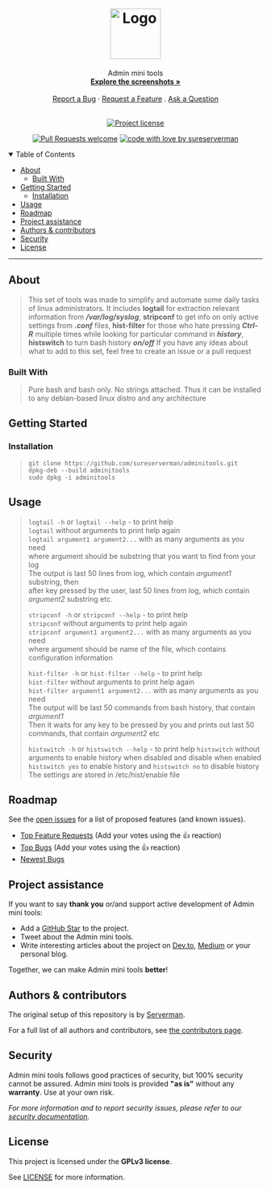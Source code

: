 <h1 align="center">
  <a href="https://github.com/sureserverman/adminitools">
    <!-- Please provide path to your logo here -->
    <img src="docs/images/logo.svg" alt="Logo" width="100" height="100">
  </a>
</h1>

<div align="center">
  Admin mini tools
  <br />
  <a href="#about"><strong>Explore the screenshots »</strong></a>
  <br />
  <br />
  <a href="https://github.com/sureserverman/adminitools/issues/new?assignees=&labels=bug&template=01_BUG_REPORT.md&title=bug%3A+">Report a Bug</a>
  ·
  <a href="https://github.com/sureserverman/adminitools/issues/new?assignees=&labels=enhancement&template=02_FEATURE_REQUEST.md&title=feat%3A+">Request a Feature</a>
  .
  <a href="https://github.com/sureserverman/adminitools/issues/new?assignees=&labels=question&template=04_SUPPORT_QUESTION.md&title=support%3A+">Ask a Question</a>
</div>

<div align="center">
<br />

[![Project license](https://img.shields.io/github/license/sureserverman/adminitools.svg?style=flat-square)](LICENSE)

[![Pull Requests welcome](https://img.shields.io/badge/PRs-welcome-ff69b4.svg?style=flat-square)](https://github.com/sureserverman/adminitools/issues?q=is%3Aissue+is%3Aopen+label%3A%22help+wanted%22)
[![code with love by sureserverman](https://img.shields.io/badge/%3C%2F%3E%20with%20%E2%99%A5%20by-sureserverman-ff1414.svg?style=flat-square)](https://github.com/sureserverman)

</div>

<details open="open">
<summary>Table of Contents</summary>

- [About](#about)
  - [Built With](#built-with)
- [Getting Started](#getting-started)
  - [Installation](#installation)
- [Usage](#usage)
- [Roadmap](#roadmap)
- [Project assistance](#project-assistance)
- [Authors & contributors](#authors--contributors)
- [Security](#security)
- [License](#license)

</details>

---

## About

> This set of tools was made to simplify and automate some daily tasks of linux administrators. It includes **logtail** for extraction relevant information from ***/var/log/syslog***, 
> **stripconf** to get info on only active settings from ***.conf*** files, **hist-filter** for those who hate pressing ***Ctrl-R*** multiple times while looking for particular command in ***history***,
> **histswitch** to turn bash history ***on/off***
> If you have any ideas about what to add to this set, feel free to create an issue or a pull request

### Built With

> Pure bash and bash only. No strings attached. Thus it can be installed to any debian-based linux distro and any architecture

## Getting Started

### Installation

> `git clone https://github.com/sureserverman/adminitools.git`\
> `dpkg-deb --build adminitools`\
> `sudo dpkg -i adminitools`


## Usage

> `logtail -h` or `logtail --help` - to print help\
> `logtail` without arguments to print help again\
> `logtail argument1 argument2...` with as many arguments as you need\
> where argument should be substring that you want to find from your log\
> The output is last 50 lines from log, which contain *argument1* substring, then\
> after key pressed by the user, last 50 lines from log, which contain *argument2* substring etc.
> 
> `stripconf -h` or `stripconf --help` - to print help\
> `stripconf` without arguments to print help again\
> `stripconf argument1 argument2...` with as many arguments as you need\
> where argument should be name of the file, which contains configuration information
> 
> `hist-filter -h` or `hist-filter --help` - to print help\
> `hist-filter` without arguments to print help again\
> `hist-filter argument1 argument2...` with as many arguments as you need\
> The output will be last 50 commands from bash history, that contain *argument1*\
> Then it waits for any key to be pressed by you and prints out last 50 commands, that contain *argument2* etc
> 
> `histswitch -h` or `histswitch --help` - to print help
> `histswitch` without arguments to enable history when disabled and disable when enabled
> `histswitch yes` to enable history
> and `histswitch no` to disable history
> The settings are stored in /etc/hist/enable file

## Roadmap

See the [open issues](https://github.com/sureserverman/adminitools/issues) for a list of proposed features (and known issues).

- [Top Feature Requests](https://github.com/sureserverman/adminitools/issues?q=label%3Aenhancement+is%3Aopen+sort%3Areactions-%2B1-desc) (Add your votes using the 👍 reaction)
- [Top Bugs](https://github.com/sureserverman/adminitools/issues?q=is%3Aissue+is%3Aopen+label%3Abug+sort%3Areactions-%2B1-desc) (Add your votes using the 👍 reaction)
- [Newest Bugs](https://github.com/sureserverman/adminitools/issues?q=is%3Aopen+is%3Aissue+label%3Abug)

## Project assistance

If you want to say **thank you** or/and support active development of Admin mini tools:

- Add a [GitHub Star](https://github.com/sureserverman/adminitools) to the project.
- Tweet about the Admin mini tools.
- Write interesting articles about the project on [Dev.to](https://dev.to/), [Medium](https://medium.com/) or your personal blog.

Together, we can make Admin mini tools **better**!

## Authors & contributors

The original setup of this repository is by [Serverman](https://github.com/sureserverman).

For a full list of all authors and contributors, see [the contributors page](https://github.com/sureserverman/adminitools/contributors).

## Security

Admin mini tools follows good practices of security, but 100% security cannot be assured.
Admin mini tools is provided **"as is"** without any **warranty**. Use at your own risk.

_For more information and to report security issues, please refer to our [security documentation](docs/SECURITY.md)._

## License

This project is licensed under the **GPLv3 license**.

See [LICENSE](LICENSE.md) for more information.
